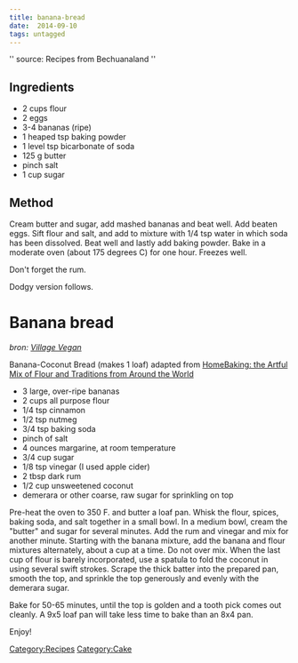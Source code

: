 ```yaml
---
title: banana-bread
date:  2014-09-10
tags: untagged
---
```

'' source: Recipes from Bechuanaland ''

Ingredients
-----------

-   2 cups flour
-   2 eggs
-   3-4 bananas (ripe)
-   1 heaped tsp baking powder
-   1 level tsp bicarbonate of soda
-   125 g butter
-   pinch salt
-   1 cup sugar

Method
------

Cream butter and sugar, add mashed bananas and beat well. Add beaten
eggs. Sift flour and salt, and add to mixture with 1/4 tsp water in
which soda has been dissolved. Beat well and lastly add baking powder.
Bake in a moderate oven (about 175 degrees C) for one hour. Freezes
well.

Don't forget the rum.

Dodgy version follows.

Banana bread
============

*bron: [Village
Vegan](http://dieflaschenpost.blogspot.com/2007/10/banana-coconut-bread.html)*

Banana-Coconut Bread (makes 1 loaf) adapted from [HomeBaking: the Artful
Mix of Flour and Traditions from Around the
World](http://www.amazon.com/Home-Baking-Artful-Traditions-Around/dp/1579651747/ref=pd_bbs_sr_2/102-1204051-8624918?ie=UTF8&s=books&qid=1193227094&sr=8-2)

-   3 large, over-ripe bananas
-   2 cups all purpose flour
-   1/4 tsp cinnamon
-   1/2 tsp nutmeg
-   3/4 tsp baking soda
-   pinch of salt
-   4 ounces margarine, at room temperature
-   3/4 cup sugar
-   1/8 tsp vinegar (I used apple cider)
-   2 tbsp dark rum
-   1/2 cup unsweetened coconut
-   demerara or other coarse, raw sugar for sprinkling on top

Pre-heat the oven to 350 F. and butter a loaf pan. Whisk the flour,
spices, baking soda, and salt together in a small bowl. In a medium
bowl, cream the "butter" and sugar for several minutes. Add the rum and
vinegar and mix for another minute. Starting with the banana mixture,
add the banana and flour mixtures alternately, about a cup at a time. Do
not over mix. When the last cup of flour is barely incorporated, use a
spatula to fold the coconut in using several swift strokes. Scrape the
thick batter into the prepared pan, smooth the top, and sprinkle the top
generously and evenly with the demerara sugar.

Bake for 50-65 minutes, until the top is golden and a tooth pick comes
out cleanly. A 9x5 loaf pan will take less time to bake than an 8x4 pan.

Enjoy!

<Category:Recipes> <Category:Cake>

